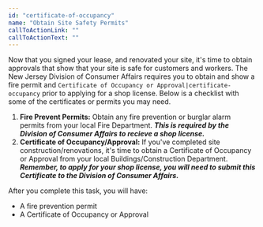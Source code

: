 ```yaml
---
id: "certificate-of-occupancy"
name: "Obtain Site Safety Permits"
callToActionLink: ""
callToActionText: ""
---
```


Now that you signed your lease, and renovated your site, it's time to obtain approvals that show that your site is safe for customers and workers. The New Jersey Division of Consumer Affairs requires you to obtain and show a fire permit and `Certificate of Occupancy or Approval|certificate-occupancy` prior to applying for a shop license. Below is a checklist with some of the certificates or permits you may need.
      
1. **Fire Prevent Permits:** Obtain any fire prevention or burglar alarm permits from your local Fire Department. ***This is required by the Division of Consumer Affairs to recieve a shop license.***
2. **Certificate of Occupancy/Approval:** If you've completed site construction/renovations, it's time to obtain a Certificate of Occupancy or Approval from your local Buildings/Construction Department. ***Remember, to apply for your shop license, you will need to submit this Certificate to the Division of Consumer Affairs.***

After you complete this task, you will have:
- A fire prevention permit 
- A Certificate of Occupancy or Approval      

